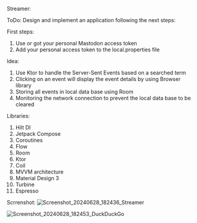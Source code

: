 Streamer:

ToDo: Design and implement an application following the next steps:

First steps:
1. Use or got your personal Mastodon access token
2. Add your personal access token to the local.properties file

Idea:
1. Use Ktor to handle the Server-Sent Events based on a searched term
2. Clicking on an event will display the event details by using Browser library
3. Storing all events in local data base using Room
4. Monitoring the network connection to prevent the local data base to be cleared

Libraries:

1. Hilt DI
2. Jetpack Compose
3. Coroutines
4. Flow
5. Room
6. Ktor
7. Coil
8.  MVVM architecture
9.  Material Design 3
10.  Turbine
11.  Espresso

Scrrenshot:
![Screenshot_20240628_182436_Streamer](https://github.com/noemibalazs/Streamer/assets/33603567/5e672b02-af2b-4fdb-a2b2-30b7a37c9904)

![Screenshot_20240628_182453_DuckDuckGo](https://github.com/noemibalazs/Streamer/assets/33603567/55b803ea-398f-422d-8040-f95629bff833)

